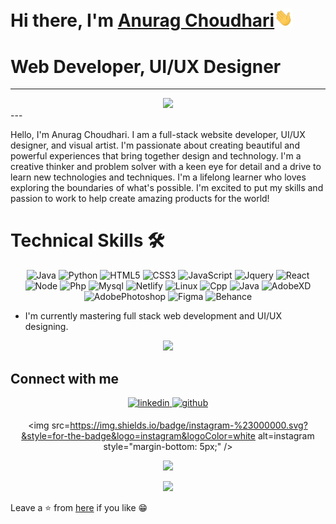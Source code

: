 <h1 align="left">Hi there, I'm <a target="_blank" href="https://acrxport1.netlify.app/">Anurag Choudhari</a><img src="https://github.com/ABSphreak/ABSphreak/blob/master/gifs/Hi.gif" width="30px"></h1></h1>
<h1 align="left">Web Developer, UI/UX Designer</h1>

---
<div align="center">
<img src="https://github-readme-streak-stats.herokuapp.com/?&user=AnuragChoudhari"/>
</div>
 ---
 
 Hello, I'm Anurag Choudhari. I am a full-stack website developer, UI/UX designer, and visual artist. I'm passionate about creating beautiful and powerful experiences that bring together design and technology. I'm a creative thinker and problem solver with a keen eye for detail and a drive to learn new technologies and techniques. I'm a lifelong learner who loves exploring the boundaries of what's possible. I'm excited to put my skills and passion to work to help create amazing products for the world!

<h1>Technical Skills 🛠</h1>

<p align="center"> 
<!--  <img alt="Python" src="https://img.shields.io/badge/python-%2314354C.svg?style=for-the-badge&logo=python&logoColor=white"/> -->
 <img alt="Java" src="https://img.shields.io/badge/java-%23ED8B00.svg?&style=for-the-badge&logo=java&logoColor=white" />
  <img alt="Python" src="https://img.shields.io/badge/java-%23ED8B00.svg?&style=for-the-badge&logo=java&logoColor=white" />
<img alt="HTML5" src="https://img.shields.io/badge/html5-%23E34F26.svg?&style=for-the-badge&logo=html5&logoColor=white" />
 <img alt="CSS3" src="https://img.shields.io/badge/css3-%231572B6.svg?&style=for-the-badge&logo=css3&logoColor=white" />
 <img alt="JavaScript" src="https://img.shields.io/badge/javascript-%23323330.svg?&style=for-the-badge&logo=javascript&logoColor=%23F7DF1E" />
  <img alt="Jquery" src="https://img.shields.io/badge/jQuery-0769AD?style=for-the-badge&logo=jquery&logoColor=white" />
  <img alt="React" src="https://img.shields.io/badge/React-20232A?style=for-the-badge&logo=react&logoColor=61DAFB" />
 <img alt="Node" src="https://img.shields.io/badge/Node.js-43853D?style=for-the-badge&logo=node.js&logoColor=white" />
  <img alt="Php" src="https://img.shields.io/badge/PHP-777BB4?style=for-the-badge&logo=php&logoColor=white" />
   <img alt="Mysql" src="https://img.shields.io/badge/MySQL-00000F?style=for-the-badge&logo=mysql&logoColor=white" />

  <img alt="Netlify" src="https://img.shields.io/badge/Netlify-00C7B7?style=for-the-badge&logo=netlify&logoColor=white" />
 <img alt="Linux" src="https://img.shields.io/badge/Linux-FCC624?style=for-the-badge&logo=linux&logoColor=black" />
  <img alt="Cpp" src="https://img.shields.io/badge/C%2B%2B-00599C?style=for-the-badge&logo=c%2B%2B&logoColor=white" />
 <img alt="Java" src="https://img.shields.io/badge/Java-ED8B00?style=for-the-badge&logo=openjdk&logoColor=white" />
  <img alt="AdobeXD" src="https://img.shields.io/badge/Adobe%20XD-470137?style=for-the-badge&logo=Adobe%20XD&logoColor=#FF61F6" />
  <img alt="AdobePhotoshop" src="https://img.shields.io/badge/Adobe%20Photoshop-31A8FF?style=for-the-badge&logo=Adobe%20Photoshop&logoColor=black" />
  <img alt="Figma" src="https://img.shields.io/badge/Figma-F24E1E?style=for-the-badge&logo=figma&logoColor=white" /> 
   <img alt="Behance" src="https://img.shields.io/badge/Behance-0054F7?style=for-the-badge&logo=behance&logoColor=white" /> 
  
 
  
</p>

- I'm currently mastering full stack web development and UI/UX designing. 

<div align="center">
   <img src="https://github-readme-stats.vercel.app/api?username=AnuragChoudhari&show_icons=true&theme=cobalt"></img>
</div>

## Connect with me  
<div align="center">
 <a href="https://www.linkedin.com/in/anurag-choudhari-b3a35320a/" target="_blank">
<img src=https://img.shields.io/badge/linkedin-%231E77B5.svg?&style=for-the-badge&logo=linkedin&logoColor=white alt=linkedin style="margin-bottom: 5px;" />
</a>
<a href="https://github.com/AnuragChoudhari" target="_blank">
<img src=https://img.shields.io/badge/github-%2324292e.svg?&style=for-the-badge&logo=github&logoColor=white alt=github style="margin-bottom: 5px;" />
</a>
 


<img src=https://img.shields.io/badge/instagram-%23000000.svg?&style=for-the-badge&logo=instagram&logoColor=white alt=instagram style="margin-bottom: 5px;" />
</a>
</div>





<div align="center">
<img src="https://img.shields.io/github/followers/AnuragChoudhari.svg?style=social&label=Follow"></img>

<img src="https://gpvc.arturio.dev/AnuragChoudhari"></img>
</div>


Leave a ⭐ from [here](https://github.com/AnuragChoudhari/AnuragChoudhari) if you like 😁
